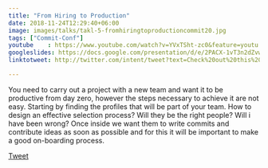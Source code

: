 ```yaml
---
title: "From Hiring to Production"
date: 2018-11-24T12:29:40+06:00
image: images/talks/takl-5-fromhiringtoproductioncommit20.jpg
tags: ["Commit-Conf"]
youtube    : https://www.youtube.com/watch?v=YVxTSht-zc0&feature=youtu.be&t=10332
googleslides: https://docs.google.com/presentation/d/e/2PACX-1vT3n2dZvwZKp_8BsK8iicGs32RyrSZmcoOz9N7WgIpdNYHBBjL8w-UmcqOJYMQ6hBoh0cLD64VhoZxW/embed?start=false&loop=false&delayms=3000
linktotweet: http://twitter.com/intent/tweet?text=Check%20out%20this%20talk:%20“From%20Hiring%20to%20Production”%20by%20%40beatrizmrg%20%23commitconf&url=https://b3a.dev/talks/commit-conf-2018/

---
```

You need to carry out a project with a new team and want it to be productive from day zero, however the steps necessary to achieve it are not easy. Starting by finding the profiles that will be part of your team. How to design an effective selection process? Will they be the right people? Will i have been wrong? Once inside we want them to write commits and contribute ideas as soon as possible and for this it will be important to make a good on-boarding process.
<div class="blog-content singleiconp">
    <a href="http://twitter.com/intent/tweet?text=Check%20out%20this%20talk:%20“From%20Hiring%20to%20Production”%20by%20%40beatrizmrg%20%23commitconf&url=https://b3a.dev/talks/commit-conf-2018/" target="_blank" class="talklisticons btn btn-dafault btn-details hvr-bounce-to-right"><i class="ion-social-twitter"></i> Tweet</a>
</div>

<br/>
<br/>


